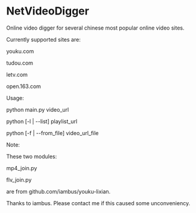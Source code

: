 NetVideoDigger
==============

Online video digger for several chinese most popular online video sites.

Currently supported sites are:

youku.com

tudou.com

letv.com

open.163.com


Usage:

python main.py video_url

python [-l | --list] playlist_url

python [-f | --from_file] video_url_file


Note:

These two modules:

mp4_join.py

flv_join.py 

are from github.com/iambus/youku-lixian.

Thanks to iambus. Please contact me if this caused some unconveniency.

